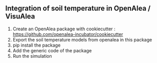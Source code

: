 ## Integration of soil temperature in OpenAlea / VisuAlea

1. Create an OpenAlea package with cookiecutter : https://github.com/openalea-incubator/cookiecutter
2. Export the soil temperature models from openalea in this package
3. pip install the package
4. Add the generic code of the package
5. Run the simulation 
